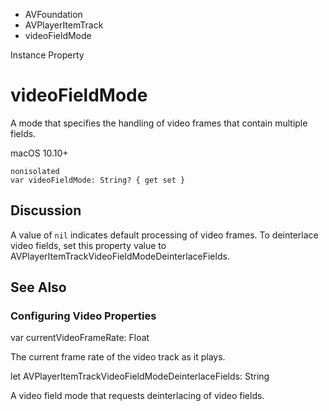 

- AVFoundation
- AVPlayerItemTrack
-  videoFieldMode 

Instance Property

# videoFieldMode

A mode that specifies the handling of video frames that contain multiple fields.

macOS 10.10+

``` source
nonisolated
var videoFieldMode: String? { get set }
```

## Discussion

A value of `nil` indicates default processing of video frames. To deinterlace video fields, set this property value to AVPlayerItemTrackVideoFieldModeDeinterlaceFields.

## See Also

### Configuring Video Properties

var currentVideoFrameRate: Float

The current frame rate of the video track as it plays.

let AVPlayerItemTrackVideoFieldModeDeinterlaceFields: String

A video field mode that requests deinterlacing of video fields.

